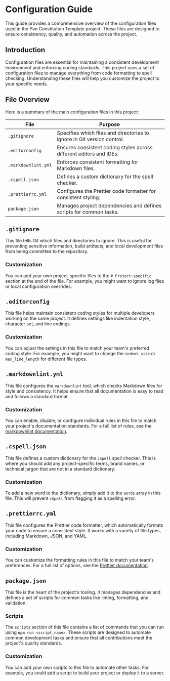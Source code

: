 # Configuration Guide

This guide provides a comprehensive overview of the configuration files used in the Pan Constitution Template project. These files are designed to ensure consistency, quality, and automation across the project.

## Introduction

Configuration files are essential for maintaining a consistent development environment and enforcing coding standards. This project uses a set of configuration files to manage everything from code formatting to spell checking. Understanding these files will help you customize the project to your specific needs.

## File Overview

Here is a summary of the main configuration files in this project:

| File                  | Purpose                                                                 |
| --------------------- | ----------------------------------------------------------------------- |
| `.gitignore`          | Specifies which files and directories to ignore in Git version control. |
| `.editorconfig`       | Ensures consistent coding styles across different editors and IDEs.     |
| `.markdownlint.yml`   | Enforces consistent formatting for Markdown files.                      |
| `.cspell.json`        | Defines a custom dictionary for the spell checker.                      |
| `.prettierrc.yml`     | Configures the Prettier code formatter for consistent styling.          |
| `package.json`        | Manages project dependencies and defines scripts for common tasks.      |

## `.gitignore`

This file tells Git which files and directories to ignore. This is useful for preventing sensitive information, build artifacts, and local development files from being committed to the repository.

### Customization

You can add your own project-specific files to the `# Project-specific` section at the end of the file. For example, you might want to ignore log files or local configuration overrides.

## `.editorconfig`

This file helps maintain consistent coding styles for multiple developers working on the same project. It defines settings like indentation style, character set, and line endings.

### Customization

You can adjust the settings in this file to match your team's preferred coding style. For example, you might want to change the `indent_size` or `max_line_length` for different file types.

## `.markdownlint.yml`

This file configures the `markdownlint` tool, which checks Markdown files for style and consistency. It helps ensure that all documentation is easy to read and follows a standard format.

### Customization

You can enable, disable, or configure individual rules in this file to match your project's documentation standards. For a full list of rules, see the [markdownlint documentation](https://github.com/DavidAnson/markdownlint/blob/main/doc/Rules.md).

## `.cspell.json`

This file defines a custom dictionary for the `cSpell` spell checker. This is where you should add any project-specific terms, brand names, or technical jargon that are not in a standard dictionary.

### Customization

To add a new word to the dictionary, simply add it to the `words` array in this file. This will prevent `cSpell` from flagging it as a spelling error.

## `.prettierrc.yml`

This file configures the Prettier code formatter, which automatically formats your code to ensure a consistent style. It works with a variety of file types, including Markdown, JSON, and YAML.

### Customization

You can customize the formatting rules in this file to match your team's preferences. For a full list of options, see the [Prettier documentation](https://prettier.io/docs/en/options.html).

## `package.json`

This file is the heart of the project's tooling. It manages dependencies and defines a set of scripts for common tasks like linting, formatting, and validation.

### Scripts

The `scripts` section of this file contains a list of commands that you can run using `npm run <script_name>`. These scripts are designed to automate common development tasks and ensure that all contributions meet the project's quality standards.

### Customization

You can add your own scripts to this file to automate other tasks. For example, you could add a script to build your project or deploy it to a server.

